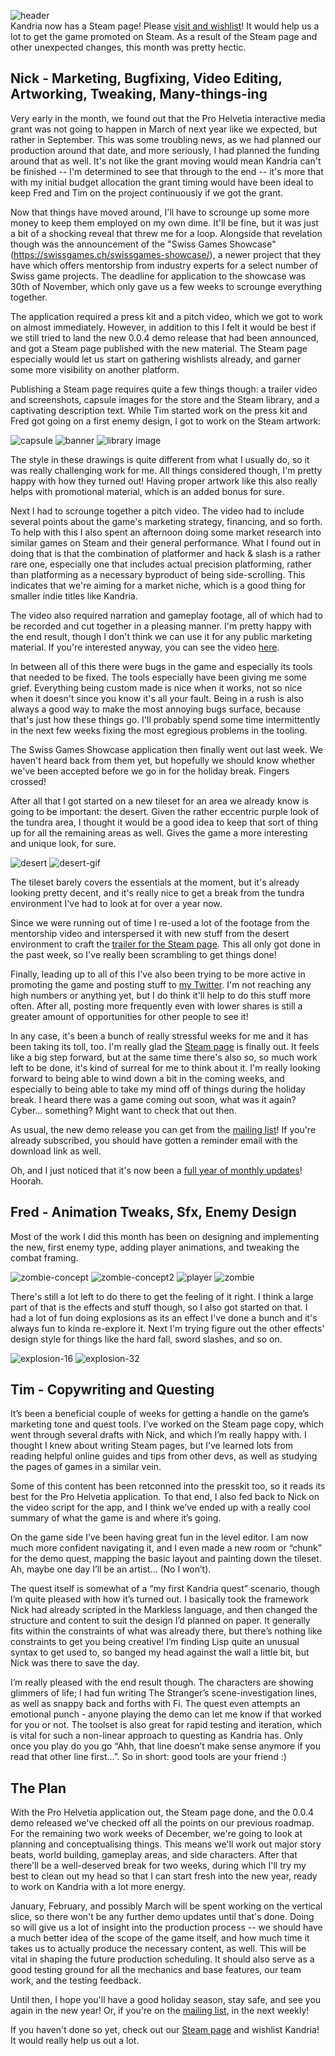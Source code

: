 ![header](https://filebox.tymoon.eu//file/TWpFME1nPT0=)  
Kandria now has a Steam page! Please [visit and wishlist](https://store.steampowered.com/app/1261430)! It would help us a lot to get the game promoted on Steam. As a result of the Steam page and other unexpected changes, this month was pretty hectic.

## Nick - Marketing, Bugfixing, Video Editing, Artworking, Tweaking, Many-things-ing
Very early in the month, we found out that the Pro Helvetia interactive media grant was not going to happen in March of next year like we expected, but rather in September. This was some troubling news, as we had planned our production around that date, and more seriously, I had planned the funding around that as well. It's not like the grant moving would mean Kandria can't be finished -- I'm determined to see that through to the end -- it's more that with my initial budget allocation the grant timing would have been ideal to keep Fred and Tim on the project continuously if we got the grant.

Now that things have moved around, I'll have to scrounge up some more money to keep them employed on my own dime. It'll be fine, but it was just a bit of a shocking reveal that threw me for a loop. Alongside that revelation though was the announcement of the "Swiss Games Showcase"(https://swissgames.ch/swissgames-showcase/), a newer project that they have which offers mentorship from industry experts for a select number of Swiss game projects. The deadline for application to the showcase was 30th of November, which only gave us a few weeks to scrounge everything together.

The application required a press kit and a pitch video, which we got to work on almost immediately. However, in addition to this I felt it would be best if we still tried to land the new 0.0.4 demo release that had been announced, and got a Steam page published with the new material. The Steam page especially would let us start on gathering wishlists already, and garner some more visibility on another platform.

Publishing a Steam page requires quite a few things though: a trailer video and screenshots, capsule images for the store and the Steam library, and a captivating description text. While Tim started work on the press kit and Fred got going on a first enemy design, I got to work on the Steam artwork:

![capsule](https://studio.tymoon.eu/api/studio/file?id=1805)
![banner](https://studio.tymoon.eu/api/studio/file?id=1806)
![library image](https://studio.tymoon.eu/api/studio/file?id=1804)

The style in these drawings is quite different from what I usually do, so it was really challenging work for me. All things considered though, I'm pretty happy with how they turned out! Having proper artwork like this also really helps with promotional material, which is an added bonus for sure.

Next I had to scrounge together a pitch video. The video had to include several points about the game's marketing strategy, financing, and so forth. To help with this I also spent an afternoon doing some market research into similar games on Steam and their general performance. What I found out in doing that is that the combination of platformer and hack & slash is a rather rare one, especially one that includes actual precision platforming, rather than platforming as a necessary byproduct of being side-scrolling. This indicates that we're aiming for a market niche, which is a good thing for smaller indie titles like Kandria.

The video also required narration and gameplay footage, all of which had to be recorded and cut together in a pleasing manner. I'm pretty happy with the end result, though I don't think we can use it for any public marketing material. If you're interested anyway, you can see the video [here](https://www.youtube.com/watch?v=ZT4mnwyZ-_g).

In between all of this there were bugs in the game and especially its tools that needed to be fixed. The tools especially have been giving me some grief. Everything being custom made is nice when it works, not so nice when it doesn't since you know it's all your fault. Being in a rush is also always a good way to make the most annoying bugs surface, because that's just how these things go. I'll probably spend some time intermittently in the next few weeks fixing the most egregious problems in the tooling.

The Swiss Games Showcase application then finally went out last week. We haven't heard back from them yet, but hopefully we should know whether we've been accepted before we go in for the holiday break. Fingers crossed!

After all that I got started on a new tileset for an area we already know is going to be important: the desert. Given the rather eccentric purple look of the tundra area, I thought it would be a good idea to keep that sort of thing up for all the remaining areas as well. Gives the game a more interesting and unique look, for sure.

![desert](https://pbs.twimg.com/media/EoTjdQwW8AIe96S?format=png&name=large)
![desert-gif](https://filebox.tymoon.eu//file/TWpFME13PT0=)

The tileset barely covers the essentials at the moment, but it's already looking pretty decent, and it's really nice to get a break from the tundra environment I've had to look at for over a year now.

Since we were running out of time I re-used a lot of the footage from the mentorship video and interspersed it with new stuff from the desert environment to craft the [trailer for the Steam page](https://www.youtube.com/watch?v=qLGjjfNTL78). This all only got done in the past week, so I've really been scrambling to get things done!

Finally, leading up to all of this I've also been trying to be more active in promoting the game and posting stuff to [my Twitter](https://twitter.com/shinmera). I'm not reaching any high numbers or anything yet, but I do think it'll help to do this stuff more often. After all, posting more frequently even with lower shares is still a greater amount of opportunities for other people to see it!

In any case, it's been a bunch of really stressful weeks for me and it has been taking its toll, too. I'm really glad the [Steam page](https://store.steampowered.com/app/1261430) is finally out. It feels like a big step forward, but at the same time there's also so, so much work left to be done, it's kind of surreal for me to think about it. I'm really looking forward to being able to wind down a bit in the coming weeks, and especially to being able to take my mind off of things during the holiday break. I heard there was a game coming out soon, what was it again? Cyber... something? Might want to check that out then.

As usual, the new demo release you can get from the [mailing list](https://kandria.com/prototype)! If you're already subscribed, you should have gotten a reminder email with the download link as well.

Oh, and I just noticed that it's now been a [full year of monthly updates](https://reader.tymoon.eu/article/379)! Hoorah.

## Fred - Animation Tweaks, Sfx, Enemy Design
Most of the work I did this month has been on designing and implementing the new, first enemy type, adding player animations, and tweaking the combat framing.

![zombie-concept](https://filebox.tymoon.eu//file/TWpFMU1RPT0=)
![zombie-concept2](https://filebox.tymoon.eu//file/TWpFMU1nPT0=)
![player](https://filebox.tymoon.eu//file/TWpFME53PT0=)
![zombie](https://filebox.tymoon.eu//file/TWpFME9BPT0=)

There's still a lot left to do there to get the feeling of it right. I think a large part of that is the effects and stuff though, so I also got started on that. I had a lot of fun doing explosions as its an effect I've done a bunch and it's always fun to kinda re-explore it. Next I'm trying figure out the other effects' design style for things like the hard fall, sword slashes, and so on.

![explosion-16](https://filebox.tymoon.eu//file/TWpFME9RPT0=)
![explosion-32](https://filebox.tymoon.eu//file/TWpFMU1BPT0=)

## Tim - Copywriting and Questing
It’s been a beneficial couple of weeks for getting a handle on the game’s marketing tone and quest tools. I’ve worked on the Steam page copy, which went through several drafts with Nick, and which I’m really happy with. I thought I knew about writing Steam pages, but I’ve learned lots from reading helpful online guides and tips from other devs, as well as studying the pages of games in a similar vein.

Some of this content has been retconned into the presskit too, so it reads its best for the Pro Helvetia application. To that end, I also fed back to Nick on the video script for the app, and I think we’ve ended up with a really cool summary of what the game is and where it’s going.

On the game side I’ve been having great fun in the level editor. I am now much more confident navigating it, and I even made a new room or “chunk” for the demo quest, mapping the basic layout and painting down the tileset. Ah, maybe one day I’ll be an artist... (No I won’t).

The quest itself is somewhat of a “my first Kandria quest” scenario, though I’m quite pleased with how it’s turned out. I basically took the framework Nick had already scripted in the Markless language, and then changed the structure and content to suit the design I’d planned on paper. It generally fits within the constraints of what was already there, but there’s nothing like constraints to get you being creative! I’m finding Lisp quite an unusual syntax to get used to, so banged my head against the wall a little bit, but Nick was there to save the day.

I’m really pleased with the end result though. The characters are showing glimmers of life; I had fun writing The Stranger’s scene-investigation lines, as well as snappy back and forths with Fi. The quest even attempts an emotional punch - anyone playing the demo can let me know if that worked for you or not. The toolset is also great for rapid testing and iteration, which is vital for such a non-linear approach to questing as Kandria has. Only once you play do you go “Ahh, that line doesn’t make sense anymore if you read that other line first...”. So in short: good tools are your friend :)

## The Plan
With the Pro Helvetia application out, the Steam page done, and the 0.0.4 demo released we've checked off all the points on our previous roadmap. For the remaining two work weeks of December, we're going to look at planning and conceptualising things. This means we'll work out major story beats, world building, gameplay areas, and side characters. After that there'll be a well-deserved break for two weeks, during which I'll try my best to clean out my head so that I can start fresh into the new year, ready to work on Kandria with a lot more energy.

January, February, and possibly March will be spent working on the vertical slice, so there won't be any further demo updates until that's done. Doing so will give us a lot of insight into the production process -- we should have a much better idea of the scope of the game itself, and how much time it takes us to actually produce the necessary content, as well. This will be vital in shaping the future production scheduling. It should also serve as a good testing ground for all the mechanics and base features, our team work, and the testing feedback.

Until then, I hope you'll have a good holiday season, stay safe, and see you again in the new year! Or, if you're on the [mailing list](https://kandria.com/#subscribe), in the next weekly!

If you haven't done so yet, check out our [Steam page](https://store.steampowered.com/app/1261430) and wishlist Kandria! It would really help us out a lot.
